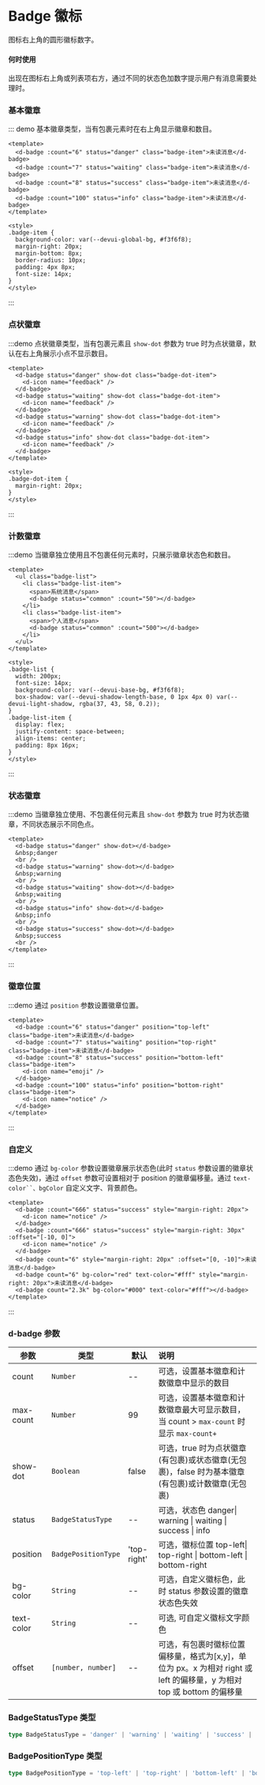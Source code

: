 # Badge 徽标

图标右上角的圆形徽标数字。

#### 何时使用

出现在图标右上角或列表项右方，通过不同的状态色加数字提示用户有消息需要处理时。

### 基本徽章

::: demo 基本徽章类型，当有包裹元素时在右上角显示徽章和数目。

```vue
<template>
  <d-badge :count="6" status="danger" class="badge-item">未读消息</d-badge>
  <d-badge :count="7" status="waiting" class="badge-item">未读消息</d-badge>
  <d-badge :count="8" status="success" class="badge-item">未读消息</d-badge>
  <d-badge :count="100" status="info" class="badge-item">未读消息</d-badge>
</template>

<style>
.badge-item {
  background-color: var(--devui-global-bg, #f3f6f8);
  margin-right: 20px;
  margin-bottom: 8px;
  border-radius: 10px;
  padding: 4px 8px;
  font-size: 14px;
}
</style>
```

:::

### 点状徽章

:::demo 点状徽章类型，当有包裹元素且 `show-dot` 参数为 true 时为点状徽章，默认在右上角展示小点不显示数目。

```vue
<template>
  <d-badge status="danger" show-dot class="badge-dot-item">
    <d-icon name="feedback" />
  </d-badge>
  <d-badge status="waiting" show-dot class="badge-dot-item">
    <d-icon name="feedback" />
  </d-badge>
  <d-badge status="warning" show-dot class="badge-dot-item">
    <d-icon name="feedback" />
  </d-badge>
  <d-badge status="info" show-dot class="badge-dot-item">
    <d-icon name="feedback" />
  </d-badge>
</template>

<style>
.badge-dot-item {
  margin-right: 20px;
}
</style>
```

:::

### 计数徽章

:::demo 当徽章独立使用且不包裹任何元素时，只展示徽章状态色和数目。

```vue
<template>
  <ul class="badge-list">
    <li class="badge-list-item">
      <span>系统消息</span>
      <d-badge status="common" :count="50"></d-badge>
    </li>
    <li class="badge-list-item">
      <span>个人消息</span>
      <d-badge status="common" :count="500"></d-badge>
    </li>
  </ul>
</template>

<style>
.badge-list {
  width: 200px;
  font-size: 14px;
  background-color: var(--devui-base-bg, #f3f6f8);
  box-shadow: var(--devui-shadow-length-base, 0 1px 4px 0) var(--devui-light-shadow, rgba(37, 43, 58, 0.2));
}
.badge-list-item {
  display: flex;
  justify-content: space-between;
  align-items: center;
  padding: 8px 16px;
}
</style>
```

:::

### 状态徽章

:::demo 当徽章独立使用、不包裹任何元素且 `show-dot` 参数为 true 时为状态徽章，不同状态展示不同色点。

```vue
<template>
  <d-badge status="danger" show-dot></d-badge>
  &nbsp;danger
  <br />
  <d-badge status="warning" show-dot></d-badge>
  &nbsp;warning
  <br />
  <d-badge status="waiting" show-dot></d-badge>
  &nbsp;waiting
  <br />
  <d-badge status="info" show-dot></d-badge>
  &nbsp;info
  <br />
  <d-badge status="success" show-dot></d-badge>
  &nbsp;success
  <br />
</template>
```

:::

### 徽章位置

:::demo 通过 `position` 参数设置徽章位置。

```vue
<template>
  <d-badge :count="6" status="danger" position="top-left" class="badge-item">未读消息</d-badge>
  <d-badge :count="7" status="waiting" position="top-right" class="badge-item">未读消息</d-badge>
  <d-badge :count="8" status="success" position="bottom-left" class="badge-item">
    <d-icon name="emoji" />
  </d-badge>
  <d-badge :count="100" status="info" position="bottom-right" class="badge-item">
    <d-icon name="notice" />
  </d-badge>
</template>
```

:::

### 自定义

:::demo 通过 `bg-color` 参数设置徽章展示状态色(此时 `status` 参数设置的徽章状态色失效)，通过 `offset` 参数可设置相对于 position 的徽章偏移量。通过 ` text-color``、bgColor ` 自定义文字、背景颜色。

```vue
<template>
  <d-badge :count="666" status="success" style="margin-right: 20px">
    <d-icon name="notice" />
  </d-badge>
  <d-badge :count="666" status="success" style="margin-right: 30px" :offset="[-10, 0]">
    <d-icon name="notice" />
  </d-badge>
  <d-badge count="6" style="margin-right: 20px" :offset="[0, -10]">未读消息</d-badge>
  <d-badge count="6" bg-color="red" text-color="#fff" style="margin-right: 20px">未读消息</d-badge>
  <d-badge count="2.3k" bg-color="#000" text-color="#fff"></d-badge>
</template>
```

:::

### d-badge 参数

| 参数       | 类型                | 默认        | 说明                                                                                                                   |
| ---------- | ------------------- | ----------- | :--------------------------------------------------------------------------------------------------------------------- |
| count      | `Number`            | --          | 可选，设置基本徽章和计数徽章中显示的数目                                                                               |
| max-count  | `Number`            | 99          | 可选，设置基本徽章和计数徽章最大可显示数目，当 count > `max-count` 时显示 `max-count+`                                 |
| show-dot   | `Boolean`           | false       | 可选，true 时为点状徽章(有包裹)或状态徽章(无包裹)，false 时为基本徽章(有包裹)或计数徽章(无包裹)                        |
| status     | `BadgeStatusType`   | --          | 可选，状态色 danger\| warning \| waiting \| success \| info                                                            |
| position   | `BadgePositionType` | 'top-right' | 可选，徽标位置 top-left\| top-right \| bottom-left \| bottom-right                                                     |
| bg-color   | `String`            | --          | 可选，自定义徽标色，此时 status 参数设置的徽章状态色失效                                                               |
| text-color | `String`            | --          | 可选, 可自定义徽标文字颜色                                                                                             |
| offset     | `[number, number]`  | --          | 可选，有包裹时徽标位置偏移量，格式为[x,y]，单位为 px。x 为相对 right 或 left 的偏移量，y 为相对 top 或 bottom 的偏移量 |

### BadgeStatusType 类型

```typescript
type BadgeStatusType = 'danger' | 'warning' | 'waiting' | 'success' | 'info' | 'common';
```

### BadgePositionType 类型

```typescript
type BadgePositionType = 'top-left' | 'top-right' | 'bottom-left' | 'bottom-right';
```
